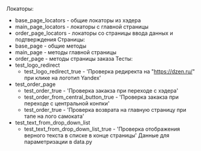 Локаторы:
 - base_page_locators - общие локаторы из хэдера
 - main_page_locators - локаторы с главной страницы
 - order_page_locators - локаторы со страницы ввода данных и подтверждения
Страницы:
 - base_page - общие методы
 - main_page - методы главной страницы
 - order_page - методы страницы заказа
Тесты:
 - test_logo_redirect
   - test_logo_redirect_true - 'Проверка редиректа на "https://dzen.ru/" при клике на логотип Yandex'
 - test_order_page
   - test_order_true - 'Проверка закакза при переходе с хэдера'
   - test_order_from_central_button_true - 'Проверка закакза при переходе с центральной конпки'
   - test_order_true - 'Проверка возврата на главную страницу при тапе на лого самоката'
 - test_text_from_drop_down_list
   - test_text_from_drop_down_list_true - 'Проверка отображения верного текста в списке в конце страницы'
Данные для параметризации в data.py